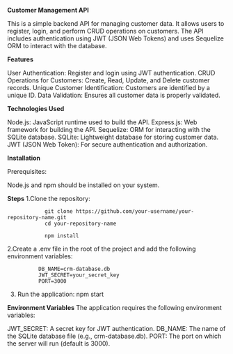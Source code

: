 **Customer Management API**


This is a simple backend API for managing customer data. It allows users to register, login, and perform CRUD operations on customers. The API includes authentication using JWT (JSON Web Tokens) and uses Sequelize ORM to interact with the database.


**Features**


User Authentication: Register and login using JWT authentication.
CRUD Operations for Customers: Create, Read, Update, and Delete customer records.
Unique Customer Identification: Customers are identified by a unique ID.
Data Validation: Ensures all customer data is properly validated.

**Technologies Used**

  Node.js: JavaScript runtime used to build the API.
  Express.js: Web framework for building the API.
  Sequelize: ORM for interacting with the SQLite database.
  SQLite: Lightweight database for storing customer data.
  JWT (JSON Web Token): For secure authentication and authorization.

**Installation**

Prerequisites:

Node.js and npm should be installed on your system.

**Steps**
         1.Clone the repository:
    
                git clone https://github.com/your-username/your-repository-name.git
                cd your-repository-name
        
                npm install
          
  2.Create a .env file in the root of the project and add the following environment variables:
      
              DB_NAME=crm-database.db
              JWT_SECRET=your_secret_key
              PORT=3000
    
  3. Run the application:
            npm start




**Environment Variables**
  The application requires the following environment variables:
    
   JWT_SECRET: A secret key for JWT authentication.
    DB_NAME: The name of the SQLite database file (e.g., crm-database.db).
    PORT: The port on which the server will run (default is 3000).
